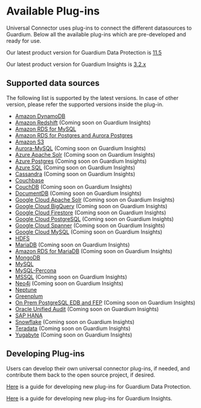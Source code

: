 # Available Plug-ins
Universal Connector uses plug-ins to connect the different datasources to Guardium. 
Below all the available plug-ins which are pre-developed and ready for use.

Our latest product version for Guardium Data Protection is [11.5](../docs/Guardium%20Data%20Protection)

Our latest product version for Guardium Insights is [3.2.x](../docs/Guardium%20Insights/3.2.x/Plugins_management.md)
## Supported data sources
The following list is supported by the latest versions.
In case of other version, please refer the supported versions inside the plug-in.
* [Amazon DynamoDB](../filter-plugin/logstash-filter-dynamodb-guardium/README.md)
* [Amazon Redshift](../filter-plugin/logstash-filter-redshift-aws-guardium/README.md) (Coming soon on Guardium Insights)
* [Amazon RDS for MySQL](../filter-plugin/logstash-filter-mysql-aws-guardium/README.md)
* [Amazon RDS for Postgres and Aurora Postgres](../filter-plugin/logstash-filter-postgres-guardium/README.md)
* [Amazon S3](../filter-plugin/logstash-filter-s3-guardium/README.md)
* [Aurora-MySQL](../filter-plugin/logstash-filter-aurora-mysql-guardium/README.md) (Coming soon on Guardium Insights)
* [Azure Apache Solr](../filter-plugin/logstash-filter-azure-apachesolr-guardium/README.md) (Coming soon on Guardium Insights)
* [Azure Postgres](../filter-plugin/logstash-filter-azure-postgresql-guardium/README.md) (Coming soon on Guardium Insights)
* [Azure SQL](../filter-plugin/logstash-filter-azure-sql-guardium/README.md) (Coming soon on Guardium Insights)
* [Cassandra](../filter-plugin/logstash-filter-cassandra-guardium/README.md) (Coming soon on Guardium Insights)
* [Couchbase](../filter-plugin/logstash-filter-couchbasedb-guardium/README.md)
* [CouchDB](../filter-plugin/logstash-filter-couchdb-guardium/README.md) (Coming soon on Guardium Insights)
* [DocumentDB](../filter-plugin/logstash-filter-documentdb-aws-guardium/README.md) (Coming soon on Guardium Insights)
* [Google Cloud Apache Solr](../filter-plugin/logstash-filter-pubsub-apachesolr-guardium/README.md) (Coming soon on Guardium Insights)
* [Google Cloud BigQuery](../filter-plugin/logstash-filter-pubsub-bigquery-guardium/README.md) (Coming soon on Guardium Insights)
* [Google Cloud Firestore](../filter-plugin/logstash-filter-pubsub-firestore-guardium/README.md) (Coming soon on Guardium Insights)
* [Google Cloud PostgreSQL](../filter-plugin/logstash-filter-pubsub-postgresql-guardium/README.md) (Coming soon on Guardium Insights)
* [Google Cloud Spanner](../filter-plugin/logstash-filter-pubsub-spanner-guardium/README.md) (Coming soon on Guardium Insights)
* [Google Cloud MySQL](../filter-plugin/logstash-filter-pubsub-mysql-guardium/README.md) (Coming soon on Guardium Insights)
* [HDFS](../filter-plugin/logstash-filter-hdfs-guardium/README.md)
* [MariaDB](../filter-plugin/logstash-filter-mariadb-guardium/README.md) (Coming soon on Guardium Insights)
* [Amazon RDS for MariaDB](../filter-plugin/logstash-filter-mariadb-aws-guardium/README.md) (Coming soon on Guardium Insights)
* [MongoDB](../filter-plugin/logstash-filter-mongodb-guardium/README.md)
* [MySQL](../filter-plugin/logstash-filter-mysql-guardium/README.md)
* [MySQL-Percona](../filter-plugin/logstash-filter-mysql-percona-guardium/README.md)
* [MSSQL](../filter-plugin/logstash-filter-mssql-guardium/README.md) (Coming soon on Guardium Insights)
* [Neo4j](../filter-plugin/logstash-filter-neo4j-guardium/README.md) (Coming soon on Guardium Insights)
* [Neptune](../filter-plugin/logstash-filter-neptune-aws-guardium/README.md) 
* [Greenplum](../filter-plugin/logstash-filter-onPremGreenplumdb-guardium/README.md)
* [On Prem PostgreSQL EDB and FEP](../filter-plugin/logstash-filter-onPremPostgres-guardium/README.md) (Coming soon on Guardium Insights)
* [Oracle Unified Audit](../filter-plugin/logstash-filter-oua-guardium/README.md) (Coming soon on Guardium Insights)
* [SAP HANA](../filter-plugin/logstash-filter-saphana-guardium/README.md)
* [Snowflake](https://github.com/infoinsights/guardium-snowflake-uc-filter) (Coming soon on Guardium Insights)
* [Teradata](../filter-plugin/logstash-filter-teradatadb-guardium/README.md) (Coming soon on Guardium Insights)
* [Yugabyte](../filter-plugin/logstash-filter-yugabyte-guardium/README.md) (Coming soon on Guardium Insights)

## Developing Plug-ins
Users can develop their own universal connector plug-ins, if needed, and contribute them back to the open source project, if desired.

[Here](../docs/Guardium%20Data%20Protection/developing_plugins_gdp.md) is a guide for developing new plug-ins for Guardium Data Protection.

[Here](../docs/Guardium%20Insights/3.2.x/developing_plugins_gi.md) is a guide for developing new plug-ins for Guardium Insights.
